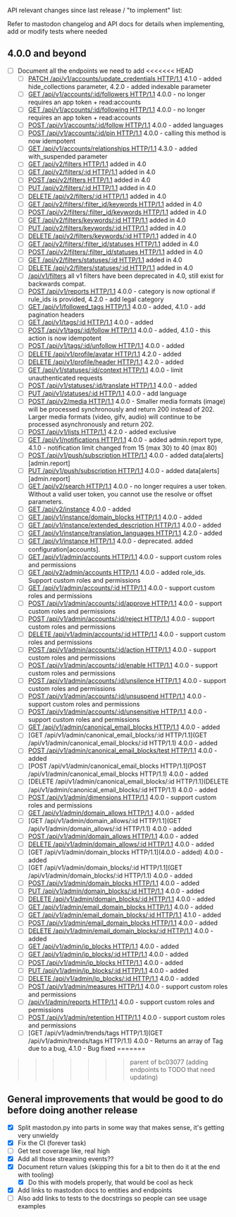 API relevant changes since last release / "to implement" list:

Refer to mastodon changelog and API docs for details when implementing, add or modify tests where needed

4.0.0 and beyond
----------------
* [ ] Document all the endpoints we need to add
<<<<<<< HEAD
  * [ ] [PATCH /api/v1/accounts/update_credentials HTTP/1.1](https://docs.joinmastodon.org/methods/accounts/#update_credentials) 4.1.0 - added hide_collections parameter, 4.2.0 - added indexable parameter
  * [ ] [GET /api/v1/accounts/:id/followers HTTP/1.1](https://docs.joinmastodon.org/methods/accounts/#followers) 4.0.0 - no longer requires an app token + read:accounts
  * [ ] [GET /api/v1/accounts/:id/following HTTP/1.1](https://docs.joinmastodon.org/methods/accounts/#following) 4.0.0 - no longer requires an app token + read:accounts
  * [ ] [POST /api/v1/accounts/:id/follow HTTP/1.1](https://docs.joinmastodon.org/methods/accounts/#follow) 4.0.0 - added languages
  * [ ] [POST /api/v1/accounts/:id/pin HTTP/1.1](https://docs.joinmastodon.org/methods/accounts/#pin) 4.0.0 - calling this method is now idempotent
  * [ ] [GET /api/v1/accounts/relationships HTTP/1.1](https://docs.joinmastodon.org/methods/accounts/#relationships) 4.3.0 - added with_suspended parameter
  * [ ] [GET /api/v2/filters HTTP/1.1](https://docs.joinmastodon.org/methods/filters/#get) added in 4.0
  * [ ] [GET /api/v2/filters/:id HTTP/1.1](https://docs.joinmastodon.org/methods/filters/#get-one) added in 4.0
  * [ ] [POST /api/v2/filters HTTP/1.1](https://docs.joinmastodon.org/methods/filters/#create) added in 4.0
  * [ ] [PUT /api/v2/filters/:id HTTP/1.1](https://docs.joinmastodon.org/methods/filters/#update) added in 4.0
  * [ ] [DELETE /api/v2/filters/:id HTTP/1.1](https://docs.joinmastodon.org/methods/filters/#delete) added in 4.0
  * [ ] [GET /api/v2/filters/:filter_id/keywords HTTP/1.1](https://docs.joinmastodon.org/methods/filters/#keywords-get) added in 4.0
  * [ ] [POST /api/v2/filters/:filter_id/keywords HTTP/1.1](https://docs.joinmastodon.org/methods/filters/#keywords-create) added in 4.0
  * [ ] [GET /api/v2/filters/keywords/:id HTTP/1.1](https://docs.joinmastodon.org/methods/filters/#keywords-get-one) added in 4.0
  * [ ] [PUT /api/v2/filters/keywords/:id HTTP/1.1](https://docs.joinmastodon.org/methods/filters/#keywords-update) added in 4.0
  * [ ] [DELETE /api/v2/filters/keywords/:id HTTP/1.1](https://docs.joinmastodon.org/methods/filters/#keywords-delete) added in 4.0
  * [ ] [GET /api/v2/filters/:filter_id/statuses HTTP/1.1](https://docs.joinmastodon.org/methods/filters/#statuses-get) added in 4.0
  * [ ] [POST /api/v2/filters/:filter_id/statuses HTTP/1.1](https://docs.joinmastodon.org/methods/filters/#statuses-add) added in 4.0
  * [ ] [GET /api/v2/filters/statuses/:id HTTP/1.1](https://docs.joinmastodon.org/methods/filters/#statuses-get-one) added in 4.0
  * [ ] [DELETE /api/v2/filters/statuses/:id HTTP/1.1](https://docs.joinmastodon.org/methods/filters/#statuses-remove) added in 4.0
  * [ ] [/api/v1/filters](https://docs.joinmastodon.org/methods/filters/#v1) all v1 filters have been deprecated in 4.0, still exist for backwards compat.
  * [ ] [POST /api/v1/reports HTTP/1.1](https://docs.joinmastodon.org/methods/reports/#post) 4.0.0 - category is now optional if rule_ids is provided, 4.2.0 - add legal category
  * [ ] [GET /api/v1/followed_tags HTTP/1.1](https://docs.joinmastodon.org/methods/followed_tags/#get) 4.0.0 - added, 4.1.0 - add pagination headers
  * [ ] [GET /api/v1/tags/:id HTTP/1.1](https://docs.joinmastodon.org/methods/tags/#get) 4.0.0 - added
  * [ ] [POST /api/v1/tags/:id/follow HTTP/1.1](https://docs.joinmastodon.org/methods/tags/#follow) 4.0.0 - added, 4.1.0 - this action is now idempotent
  * [ ] [POST /api/v1/tags/:id/unfollow HTTP/1.1](https://docs.joinmastodon.org/methods/tags/#unfollow) 4.0.0 - added
  * [ ] [DELETE /api/v1/profile/avatar HTTP/1.1](https://docs.joinmastodon.org/methods/profile/#delete-profile-avatar) 4.2.0 - added
  * [ ] [DELETE /api/v1/profile/header HTTP/1.1](https://docs.joinmastodon.org/methods/profile/#delete-profile-header) 4.2.0 - added
  * [ ] [GET /api/v1/statuses/:id/context HTTP/1.1](https://docs.joinmastodon.org/methods/statuses/#context) 4.0.0 - limit unauthenticated requests
  * [ ] [POST /api/v1/statuses/:id/translate HTTP/1.1](https://docs.joinmastodon.org/methods/statuses/#translate) 4.0.0 - added
  * [ ] [PUT /api/v1/statuses/:id HTTP/1.1](https://docs.joinmastodon.org/methods/statuses/#edit) 4.0.0 - add language
  * [ ] [POST /api/v2/media HTTP/1.1](https://docs.joinmastodon.org/methods/media/#v2) 4.0.0 - Smaller media formats (image) will be processed synchronously and return 200 instead of 202. Larger media formats (video, gifv, audio) will continue to be processed asynchronously and return 202.
  * [ ] [POST /api/v1/lists HTTP/1.1](https://docs.joinmastodon.org/methods/lists/#create) 4.2.0 - added exclusive
  * [ ] [GET /api/v1/notifications HTTP/1.1](https://docs.joinmastodon.org/methods/notifications/#get) 4.0.0 - added admin.report type, 4.1.0 - notification limit changed from 15 (max 30) to 40 (max 80)
  * [ ] [POST /api/v1/push/subscription HTTP/1.1](https://docs.joinmastodon.org/methods/push/#create) 4.0.0 - added data[alerts][admin.report]
  * [ ] [PUT /api/v1/push/subscription HTTP/1.1](https://docs.joinmastodon.org/methods/push/#update) 4.0.0 - added data[alerts][admin.report]
  * [ ] [GET /api/v2/search HTTP/1.1](https://docs.joinmastodon.org/methods/search/#v2) 4.0.0 - no longer requires a user token. Without a valid user token, you cannot use the resolve or offset parameters.
  * [ ] [GET /api/v2/instance](https://docs.joinmastodon.org/methods/instance/#v2) 4.0.0 - added
  * [ ] [GET /api/v1/instance/domain_blocks HTTP/1.1](https://docs.joinmastodon.org/methods/instance/#domain_blocks) 4.0.0 - added
  * [ ] [GET /api/v1/instance/extended_description HTTP/1.1](https://docs.joinmastodon.org/methods/instance/#extended_description) 4.0.0 - added
  * [ ] [GET /api/v1/instance/translation_languages HTTP/1.1](https://docs.joinmastodon.org/methods/instance/#translation_languages) 4.2.0 - added
  * [ ] [GET /api/v1/instance HTTP/1.1](https://docs.joinmastodon.org/methods/instance/#v1) 4.0.0 - deprecated. added configuration[accounts].
  * [ ] [GET /api/v1/admin/accounts HTTP/1.1](https://docs.joinmastodon.org/methods/admin/accounts/#v1) 4.0.0 - support custom roles and permissions
  * [ ] [GET /api/v2/admin/accounts HTTP/1.1](https://docs.joinmastodon.org/methods/admin/accounts/#v2) 4.0.0 - added role_ids. Support custom roles and permissions
  * [ ] [GET /api/v1/admin/accounts/:id HTTP/1.1](https://docs.joinmastodon.org/methods/admin/accounts/#get-one) 4.0.0 - support custom roles and permissions
  * [ ] [POST /api/v1/admin/accounts/:id/approve HTTP/1.1](https://docs.joinmastodon.org/methods/admin/accounts/#approve) 4.0.0 - support custom roles and permissions
  * [ ] [POST /api/v1/admin/accounts/:id/reject HTTP/1.1](https://docs.joinmastodon.org/methods/admin/accounts/#reject) 4.0.0 - support custom roles and permissions
  * [ ] [DELETE /api/v1/admin/accounts/:id HTTP/1.1](https://docs.joinmastodon.org/methods/admin/accounts/#delete) 4.0.0 - support custom roles and permissions
  * [ ] [POST /api/v1/admin/accounts/:id/action HTTP/1.1](https://docs.joinmastodon.org/methods/admin/accounts/#action) 4.0.0 - support custom roles and permissions
  * [ ] [POST /api/v1/admin/accounts/:id/enable HTTP/1.1](https://docs.joinmastodon.org/methods/admin/accounts/#enable) 4.0.0 - support custom roles and permissions
  * [ ] [POST /api/v1/admin/accounts/:id/unsilence HTTP/1.1](https://docs.joinmastodon.org/methods/admin/accounts/#unsilence) 4.0.0 - support custom roles and permissions
  * [ ] [POST /api/v1/admin/accounts/:id/unsuspend HTTP/1.1](https://docs.joinmastodon.org/methods/admin/accounts/#unsuspend) 4.0.0 - support custom roles and permissions
  * [ ] [POST /api/v1/admin/accounts/:id/unsensitive HTTP/1.1](https://docs.joinmastodon.org/methods/admin/accounts/#unsensitive) 4.0.0 - support custom roles and permissions
  * [ ] [GET /api/v1/admin/canonical_email_blocks HTTP/1.1](https://docs.joinmastodon.org/methods/admin/canonical_email_blocks/#get) 4.0.0 - added
  * [ ] [GET /api/v1/admin/canonical_email_blocks/:id HTTP/1.1](GET /api/v1/admin/canonical_email_blocks/:id HTTP/1.1) 4.0.0 - added
  * [ ] [POST /api/v1/admin/canonical_email_blocks/test HTTP/1.1](https://docs.joinmastodon.org/methods/admin/canonical_email_blocks/#test) 4.0.0 - added
  * [ ] [POST /api/v1/admin/canonical_email_blocks HTTP/1.1](POST /api/v1/admin/canonical_email_blocks HTTP/1.1) 4.0.0 - added
  * [ ] [DELETE /api/v1/admin/canonical_email_blocks/:id HTTP/1.1](DELETE /api/v1/admin/canonical_email_blocks/:id HTTP/1.1) 4.0.0 - added
  * [ ] [POST /api/v1/admin/dimensions HTTP/1.1](https://docs.joinmastodon.org/methods/admin/dimensions/#get) 4.0.0 - support custom roles and permissions
  * [ ] [GET /api/v1/admin/domain_allows HTTP/1.1](https://docs.joinmastodon.org/methods/admin/domain_allows/#get) 4.0.0 - added
  * [ ] [GET /api/v1/admin/domain_allows/:id HTTP/1.1](GET /api/v1/admin/domain_allows/:id HTTP/1.1) 4.0.0 - added
  * [ ] [POST /api/v1/admin/domain_allows HTTP/1.1](https://docs.joinmastodon.org/methods/admin/domain_allows/#create) 4.0.0 - added
  * [ ] [DELETE /api/v1/admin/domain_allows/:id HTTP/1.1](https://docs.joinmastodon.org/methods/admin/domain_allows/#delete) 4.0.0 - added
  * [ ] [GET /api/v1/admin/domain_blocks HTTP/1.1](4.0.0 - added) 4.0.0 - added
  * [ ] [GET /api/v1/admin/domain_blocks/:id HTTP/1.1](GET /api/v1/admin/domain_blocks/:id HTTP/1.1) 4.0.0 - added
  * [ ] [POST /api/v1/admin/domain_blocks HTTP/1.1](https://docs.joinmastodon.org/methods/admin/domain_blocks/#create) 4.0.0 - added
  * [ ] [PUT /api/v1/admin/domain_blocks/:id HTTP/1.1](https://docs.joinmastodon.org/methods/admin/domain_blocks/#update) 4.0.0 - added 
  * [ ] [DELETE /api/v1/admin/domain_blocks/:id HTTP/1.1](https://docs.joinmastodon.org/methods/admin/domain_blocks/#delete) 4.0.0 - added
  * [ ] [GET /api/v1/admin/email_domain_blocks HTTP/1.1](https://docs.joinmastodon.org/methods/admin/email_domain_blocks/#get) 4.0.0 - added
  * [ ] [GET /api/v1/admin/email_domain_blocks/:id HTTP/1.1](https://docs.joinmastodon.org/methods/admin/email_domain_blocks/#get-one) 4.1.0 - added
  * [ ] [POST /api/v1/admin/email_domain_blocks HTTP/1.1](https://docs.joinmastodon.org/methods/admin/email_domain_blocks/#create) 4.0.0 - added
  * [ ] [DELETE /api/v1/admin/email_domain_blocks/:id HTTP/1.1](https://docs.joinmastodon.org/methods/admin/email_domain_blocks/#delete) 4.0.0 - added
  * [ ] [GET /api/v1/admin/ip_blocks HTTP/1.1](https://docs.joinmastodon.org/methods/admin/ip_blocks/#get) 4.0.0 - added
  * [ ] [GET /api/v1/admin/ip_blocks/:id HTTP/1.1](https://docs.joinmastodon.org/methods/admin/ip_blocks/#get-one) 4.0.0 - added
  * [ ] [POST /api/v1/admin/ip_blocks HTTP/1.1](https://docs.joinmastodon.org/methods/admin/ip_blocks/#create) 4.0.0 - added
  * [ ] [PUT /api/v1/admin/ip_blocks/:id HTTP/1.1](https://docs.joinmastodon.org/methods/admin/ip_blocks/#update) 4.0.0 - added
  * [ ] [DELETE /api/v1/admin/ip_blocks/:id HTTP/1.1](https://docs.joinmastodon.org/methods/admin/ip_blocks/#delete) 4.0.0 - added
  * [ ] [POST /api/v1/admin/measures HTTP/1.1](https://docs.joinmastodon.org/methods/admin/measures/#get) 4.0.0 - support custom roles and permissions
  * [ ] [/api/v1/admin/reports HTTP/1.1](https://docs.joinmastodon.org/methods/admin/reports/) 4.0.0 - support custom roles and permissions
  * [ ] [POST /api/v1/admin/retention HTTP/1.1](https://docs.joinmastodon.org/methods/admin/retention/#create) 4.0.0 - support custom roles and permissions
  * [ ] [GET /api/v1/admin/trends/tags HTTP/1.1](GET /api/v1/admin/trends/tags HTTP/1.1) 4.0.0 - Returns an array of Tag due to a bug, 4.1.0 - Bug fixed
=======
>>>>>>> parent of bc03077 (adding endpoints to TODO that need updating)

General improvements that would be good to do before doing another release
--------------------------------------------------------------------------
* [x] Split mastodon.py into parts in some way that makes sense, it's getting very unwieldy
* [x] Fix the CI (forever task)
* [ ] Get test coverage like, real high
* [x] Add all those streaming events??
* [x] Document return values (skipping this for a bit to then do it at the end with tooling)
    * [x] Do this with models properly, that would be cool as heck
* [x] Add links to mastodon docs to entities and endpoints
* [ ] Also add links to tests to the docstrings so people can see usage examples